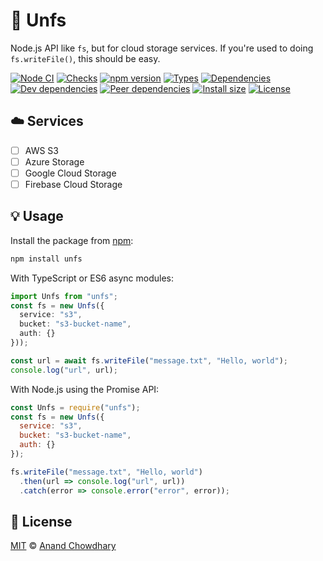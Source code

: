 # 📁 Unfs

Node.js API like `fs`, but for cloud storage services. If you're used to doing `fs.writeFile()`, this should be easy.

[![Node CI](https://github.com/AnandChowdhary/unfs/workflows/Node%20CI/badge.svg)](https://github.com/AnandChowdhary/unfs/actions?query=workflow%3A%22Node+CI%22)
[![Checks](https://badgen.net/github/checks/AnandChowdhary/unfs)](https://github.com/AnandChowdhary/unfs/commits/master)
[![npm version](https://badgen.net/npm/v/unfs)](https://www.npmjs.com/package/unfs)
[![Types](https://badgen.net/npm/types/unfs)](https://www.npmjs.com/package/unfs)
[![Dependencies](https://badgen.net/david/dep/AnandChowdhary/unfs)](https://david-dm.org/AnandChowdhary/unfs)
[![Dev dependencies](https://badgen.net/david/dev/AnandChowdhary/unfs)](https://david-dm.org/AnandChowdhary/unfs)
[![Peer dependencies](https://badgen.net/david/peer/AnandChowdhary/unfs)](https://david-dm.org/AnandChowdhary/unfs)
[![Install size](https://badgen.net/packagephobia/install/unfs)](https://packagephobia.now.sh/result?p=unfs)
[![License](https://badgen.net/github/license/AnandChowdhary/unfs)](./LICENSE)

## ☁️ Services

- [ ] AWS S3
- [ ] Azure Storage
- [ ] Google Cloud Storage
- [ ] Firebase Cloud Storage

## 💡 Usage

Install the package from [npm](https://www.npmjs.com/package/unfs):

```bash
npm install unfs
```

With TypeScript or ES6 async modules:

```ts
import Unfs from "unfs";
const fs = new Unfs({
  service: "s3",
  bucket: "s3-bucket-name",
  auth: {}
}));

const url = await fs.writeFile("message.txt", "Hello, world");
console.log("url", url);
```

With Node.js using the Promise API:

```js
const Unfs = require("unfs");
const fs = new Unfs({
  service: "s3",
  bucket: "s3-bucket-name",
  auth: {}
});

fs.writeFile("message.txt", "Hello, world")
  .then(url => console.log("url", url))
  .catch(error => console.error("error", error));
```

## 📄 License

[MIT](./LICENSE) © [Anand Chowdhary](https://anandchowdhary.com)
